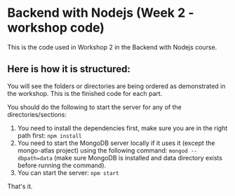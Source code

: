 # Backend with Nodejs (Week 2 - workshop code)

This is the code used in Workshop 2 in the Backend with Nodejs course.

## Here is how it is structured:

You will see the folders or directories are being ordered as demonstrated in the workshop.
This is the finished code for each part.

You should do the following to start the server for any of the directories/sections:
1. You need to install the dependencies first, make sure you are in the right path first: `npm install`
2. You need to start the MongoDB server locally if it uses it (except the mongo-atlas project) using the following command: `mongod --dbpath=data` (make sure MongoDB is installed and data directory exists before running the command).
3. You can start the server: `npm start`

That's it.